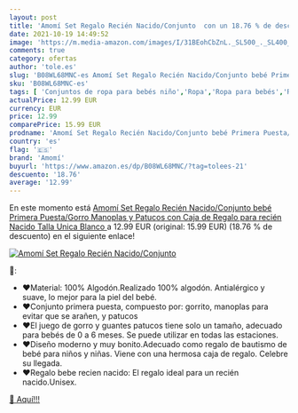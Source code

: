 ```yaml
---
layout: post
title: 'Amomí Set Regalo Recién Nacido/Conjunto  con un 18.76 % de descuento'
date: 2021-10-19 14:49:52
image: 'https://m.media-amazon.com/images/I/31BEohCbZnL._SL500_._SL400_.jpg'
comments: true
category: ofertas
author: 'tole.es'
slug: 'B08WL68MNC-es Amomí Set Regalo Recién Nacido/Conjunto bebé Primera...'
sku: 'B08WL68MNC-es'
tags: [ 'Conjuntos de ropa para bebés niño','Ropa','Ropa para bebés','Ropa para bebés niño','amomí','bebé','nacido','recién', ]
actualPrice: 12.99 EUR
currency: EUR
price: 12.99
comparePrice: 15.99 EUR
prodname: 'Amomí Set Regalo Recién Nacido/Conjunto bebé Primera Puesta/Gorro  Manoplas y Patucos con Caja de Regalo para recién Nacido Talla Unica  Blanco '
country: 'es'
flag: '🇪🇸'
brand: 'Amomí'
buyurl: 'https://www.amazon.es/dp/B08WL68MNC/?tag=tolees-21'
descuento: '18.76'
average: '12.99'
---
```


En este momento está [Amomí Set Regalo Recién Nacido/Conjunto bebé Primera Puesta/Gorro  Manoplas y Patucos con Caja de Regalo para recién Nacido Talla Unica  Blanco ](https://www.amazon.es/dp/B08WL68MNC/?tag=tolees-21) a 12.99 EUR (original: 15.99 EUR) (18.76 %  de descuento) en el siguiente enlace!

[![Amomí Set Regalo Recién Nacido/Conjunto ](https://m.media-amazon.com/images/I/31BEohCbZnL._SL500_._SL400_.jpg)](https://www.amazon.es/dp/B08WL68MNC/?tag=tolees-21)

🔎:

- ❤Material: 100% Algodón.Realizado 100% algodón. Antialérgico y suave, lo mejor para la piel del bebé.
- ❤Conjunto primera puesta, compuesto por: gorrito, manoplas para evitar que se arañen, y patucos
- ❤El juego de gorro y guantes patucos tiene solo un tamaño, adecuado para bebés de 0 a 6 meses. Se puede utilizar en todas las estaciones.
- ❤Diseño moderno y muy bonito.Adecuado como regalo de bautismo de bebé para niños y niñas. Viene con una hermosa caja de regalo. Celebre su llegada.
- ❤Regalo bebe recien nacido: El regalo ideal para un recién nacido.Unisex.

[🛒 Aquí!!!](https://www.amazon.es/dp/B08WL68MNC/?tag=tolees-21)
